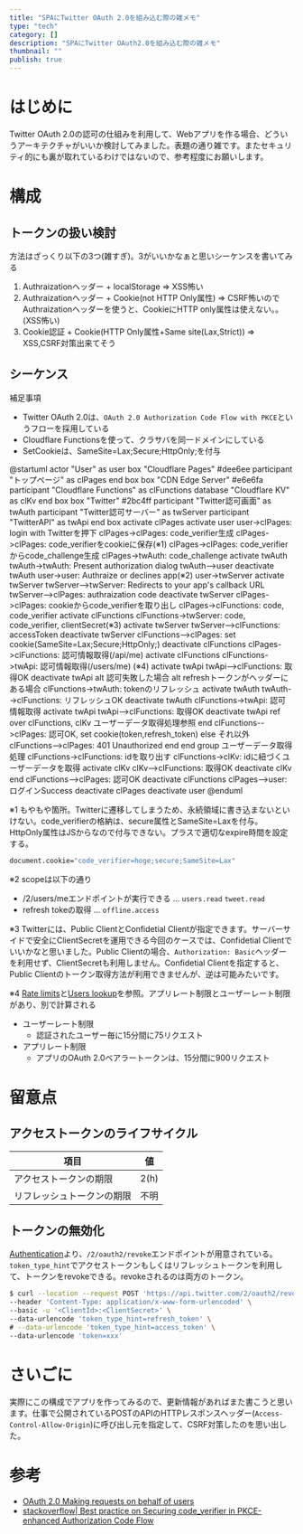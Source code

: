 ```yaml
---
title: "SPAにTwitter OAuth 2.0を組み込む際の雑メモ"
type: "tech"
category: []
description: "SPAにTwitter OAuth2.0を組み込む際の雑メモ"
thumbnail: ""
publish: true
---
```


# はじめに
Twitter OAuth 2.0の認可の仕組みを利用して、Webアプリを作る場合、どういうアーキテクチャがいいか検討してみました。表題の通り雑です。またセキュリティ的にも裏が取れているわけではないので、参考程度にお願いします。

# 構成


## トークンの扱い検討
方法はざっくり以下の3つ(雑すぎ)。3がいいかなぁと思いシーケンスを書いてみる

1. Authraizationヘッダー + localStorage
  => XSS怖い
2. Authraizationヘッダー + Cookie(not HTTP Only属性)
  => CSRF怖いのでAuthraizationヘッダーを使うと、CookieにHTTP only属性は使えない。。(XSS怖い)
3. Cookie認証 + Cookie(HTTP Only属性+Same site(Lax,Strict))
  => XSS,CSRF対策出来てそう

## シーケンス

補足事項
* Twitter OAuth 2.0は、`OAuth 2.0 Authorization Code Flow with PKCE`というフローを採用している
* Cloudflare Functionsを使って、クラサバを同一ドメインにしている
* SetCookieは、SameSite=Lax;Secure;HttpOnly;を付与

@startuml
actor "User" as user
box "Cloudflare Pages" #dee6ee
  participant "トップページ" as clPages
end box
box "CDN Edge Server" #e6e6fa
  participant "Cloudflare Functions" as clFunctions
  database "Cloudflare KV" as clKv
end box
box "Twitter" #2bc4ff
  participant "Twitter認可画面" as twAuth
  participant "Twitter認可サーバー" as twServer
  participant "TwitterAPI" as twApi
end box
activate clPages
activate user
user->clPages: login with Twitterを押下
clPages->clPages: code_verifier生成
clPages->clPages: code_verifierをcookieに保存(※1)
clPages->clPages: code_verifierからcode_challenge生成
clPages->twAuth: code_challenge
activate twAuth
twAuth->twAuth: Present authorization dialog
twAuth-->user
deactivate twAuth
user->user: Authraize or declines app(※2)
user->twServer
activate twServer
twServer-->twServer: Redirects to your app's callback URL
twServer-->clPages: authraization code
deactivate twServer
clPages->clPages: cookieからcode_verifierを取り出し
clPages->clFunctions: code, code_verifier
activate clFunctions
clFunctions->twServer: code, code_verifier, clientSecret(※3)
activate twServer
twServer-->clFunctions: accessToken
deactivate twServer
clFunctions-->clPages: set cookie(SameSite=Lax;Secure;HttpOnly;)
deactivate clFunctions
clPages->clFunctions: 認可情報取得(/api/me)
activate clFunctions
clFunctions->twApi: 認可情報取得(/users/me) (※4)
activate twApi
twApi-->clFunctions: 取得OK
deactivate twApi
alt 認可失敗した場合
  alt refreshトークンがヘッダーにある場合
    clFunctions->twAuth: tokenのリフレッシュ
    activate twAuth
    twAuth-->clFunctions: リフレッシュOK
    deactivate twAuth
    clFunctions->twApi: 認可情報取得
    activate twApi
    twApi-->clFunctions: 取得OK
    deactivate twApi
    ref over clFunctions, clKv
      ユーザーデータ取得処理参照
    end
    clFunctions-->clPages: 認可OK, set cookie(token,refresh_token)
  else それ以外
    clFunctions-->clPages: 401 Unauthorized
  end
end
group ユーザーデータ取得処理
  clFunctions->clFunctions: idを取り出す
  clFunctions->clKv: idに紐づくユーザーデータを取得
  activate clKv
  clKv-->clFunctions: 取得OK
  deactivate clKv
end
clFunctions-->clPages: 認可OK
deactivate clFunctions
clPages-->user: ログインSuccess
deactivate clPages
deactivate user
@enduml


※1
もやもや箇所。Twitterに遷移してしまうため、永続領域に書き込まないといけない。code_verifierの格納は、secure属性とSameSite=Laxを付与。HttpOnly属性はJSからなので付与できない。プラスで適切なexpire時間を設定する。
```bash
document.cookie="code_verifier=hoge;secure;SameSite=Lax"
```

※2
scopeは以下の通り
* /2/users/meエンドポイントが実行できる ... `users.read` `tweet.read`
* refresh tokeの取得 ... `offline.access`

※3
Twitterには、Public ClientとConfidetial Clientが指定できます。サーバーサイドで安全にClientSecretを運用できる今回のケースでは、Confidetial Clientでいいかなと思いました。Public Clientの場合、`Authorization: Basic`ヘッダーを利用せず、ClientSecretも利用しません。Confidetial Clientを指定すると、Public Clientのトークン取得方法が利用できませんが、逆は可能みたいです。

※4
[Rate limits](https://developer.twitter.com/en/docs/twitter-api/rate-limits)と[Users lookup](https://developer.twitter.com/en/docs/twitter-api/users/lookup/api-reference/get-users-me)を参照。アプリレート制限とユーザーレート制限があり、別で計算される

* ユーザーレート制限
  * 認証されたユーザー毎に15分間に75リクエスト
* アプリレート制限
  * アプリのOAuth 2.0ベアラートークンは、15分間に900リクエスト


# 留意点

## アクセストークンのライフサイクル

|項目|値|
|---|---|
|アクセストークンの期限|2(h)
|リフレッシュトークンの期限|不明

## トークンの無効化
[Authentication](https://developer.twitter.com/en/docs/authentication/oauth-2-0/user-access-token)より、`/2/oauth2/revoke`エンドポイントが用意されている。`token_type_hint`でアクセストークンもしくはリフレッシュトークンを利用して、トークンをrevokeできる。revokeされるのは両方のトークン。

```bash
$ curl --location --request POST 'https://api.twitter.com/2/oauth2/revoke' \
--header 'Content-Type: application/x-www-form-urlencoded' \
--basic -u '<ClientId>:<ClientSecret>' \
--data-urlencode 'token_type_hint=refresh_token' \
# --data-urlencode 'token_type_hint=access_token' \
--data-urlencode 'token=xxx'
```


# さいごに
実際にこの構成でアプリを作ってみるので、更新情報があればまた書こうと思います。仕事で公開されているPOSTのAPIのHTTPレスポンスヘッダー(`Access-Control-Allow-Origin`)に呼び出し元を指定して、CSRF対策したのを思い出した。

# 参考

* [OAuth 2.0 Making requests on behalf of users](https://developer.twitter.com/en/docs/authentication/oauth-2-0/authorization-code)
* [stackoverflow| Best practice on Securing code_verifier in PKCE-enhanced Authorization Code Flow](https://stackoverflow.com/questions/67517436/best-practice-on-securing-code-verifier-in-pkce-enhanced-authorization-code-flow)


